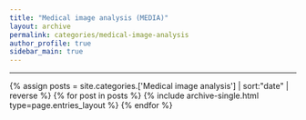 ```yaml
---
title: "Medical image analysis (MEDIA)"
layout: archive
permalink: categories/medical-image-analysis
author_profile: true
sidebar_main: true
---
```


<!-- 공백이 포함되어 있는 카테고리 이름의 경우 site.categories['a b c'] 이런식으로! -->

***

{% assign posts = site.categories.['Medical image analysis'] | sort:"date" | reverse %}
{% for post in posts %} {% include archive-single.html type=page.entries_layout %} {% endfor %}